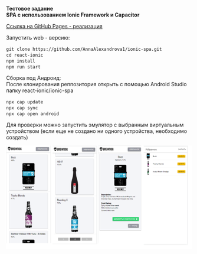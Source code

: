  **Тестовое задание**  
 **SPA c использованием Ionic Framework и Capacitor**

 [Ссылка на GitHub Pages - реализация](https://annaalexandrova1.github.io/ionic-spa/)

Запустить web - версию:
```
git clone https://github.com/AnnaAlexandrova1/ionic-spa.git
cd react-ionic
npm install
npm run start
```
Сборка под Андроид:  
После клонирования реппозитория открыть с помощью Android Studio папку react-ionic/ionic-spa
```
npx cap update
npx cap sync
npx cap open android
```
Для проверки можно запустить эмулятор с выбранным виртуальным устройством (если еще не создано ни одного устройства, необходимо создать)

![Реализация](https://github.com/AnnaAlexandrova1/ionic-spa/blob/master/src/images/render.png)
